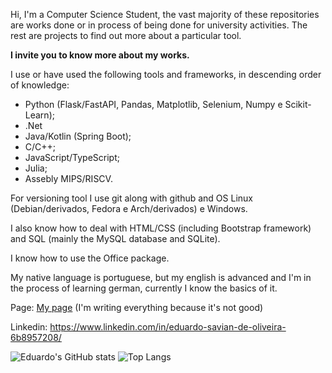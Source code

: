 Hi, I'm a Computer Science Student, the vast majority of these repositories are works done or in process of being done for university activities. The rest are projects to find out more about a particular tool.

**I invite you to know more about my works.**

I use or have used the following tools and frameworks, in descending order of knowledge:
- Python (Flask/FastAPI, Pandas, Matplotlib, Selenium, Numpy e Scikit-Learn);
- .Net
- Java/Kotlin (Spring Boot);
- C/C++;
- JavaScript/TypeScript;
- Julia;
- Assebly MIPS/RISCV.

For versioning tool I use git along with github and OS Linux (Debian/derivados, Fedora e Arch/derivados) e Windows.

I also know how to deal with HTML/CSS (including Bootstrap framework) and SQL (mainly the MySQL database and SQLite).

I know how to use the Office package.

My native language is portuguese, but my english is advanced and I'm in the process of learning german, currently I know the basics of it.

Page: [My page](https://EduardoSaviandeOliveira.github.io) (I'm writing everything because it's not good)

Linkedin: https://www.linkedin.com/in/eduardo-savian-de-oliveira-6b8957208/

![Eduardo's GitHub stats](https://github-readme-stats.vercel.app/api?username=EduardoSaviandeOliveira&theme=dark&show_icons=true&layout=compact)
![Top Langs](https://github-readme-stats.vercel.app/api/top-langs/?username=EduardoSaviandeOliveira&theme=dark&show_icons=true&layout=compact)
<!--(https://github.com/EduardoSaviandeOliveira)-->
